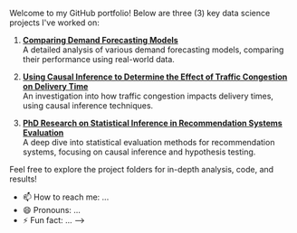 Welcome to my GitHub portfolio! Below are three (3) key data science projects I've worked on:

1. **[Comparing Demand Forecasting Models](https://github.com/nihemelandu/Demand-Forecasting-Models.git)**  
   A detailed analysis of various demand forecasting models, comparing their performance using real-world data.

2. **[Using Causal Inference to Determine the Effect of Traffic Congestion on Delivery Time](./Project-2-Traffic-Congestion-Delivery-Time-Impact/README.md)**  
   An investigation into how traffic congestion impacts delivery times, using causal inference techniques.
   
3. **[PhD Research on Statistical Inference in Recommendation Systems Evaluation](./Project-3-PhD-Research-Statistical-Inference-in-Recommendation-Systems/README.md)**  
   A deep dive into statistical evaluation methods for recommendation systems, focusing on causal inference and hypothesis testing.


Feel free to explore the project folders for in-depth analysis, code, and results!





<!--
<h1>Ngozi Ihemelandu <br/>Data Scientist <br/> <a href="https://www.linkedin.com/in/nihemelandu/">linkedin</a>
</h1> 
<h2>📺Data Analytics Techniques and Methodologies:</h2>

  - <b>[Descriptive Analytics](https://github.com/nihemelandu/Descriptive-Analytics.git) </b>
  - <b>[Causal Inference](https://github.com/nihemelandu/Causal-Inference.git) </b>
  - <b>[Predictive Analytics](https://github.com/nihemelandu/Predictive-Analytics.git) </b>
  - <b>[Prescriptive Analytics](https://github.com/nihemelandu/Prescriptive-Analytics.git) </b>
  - [Praciting DS & Algos in Python](https://github.com/joshmadakor1/Algorithms-Practice)
<h2>📺Independent Projects:</h2>
<h2>👨‍💻 Research Projects:</h2>

- <b>[Pairwise Significance Testing for Recommendation Experiments](https://github.com/Ngozi-Ihemelandu/Prj2-Pairwise-Testing)</b>
- <b>[Multiple Testing for Recommendation System Experiments](https://github.com/Ngozi-Ihemelandu/Prj3-Multiple-Testing)</b>


<h2>📺 Exploratory Data Analysis</h2>
  - <b>[With Python](https://github.com/nihemelandu/EDA_PYTHON.git) </b>

  
<h2> 🤳 Connect with me:</h2>

**nihemelandu/nihemelandu** is a ✨ _special_ ✨ repository because its `README.md` (this file) appears on your GitHub profile.

Here are some ideas to get you started:

- 🔭 I’m currently working on ...
- 🌱 I’m currently learning ...
- 👯 I’m looking to collaborate on ...
- 🤔 I’m looking for help with ...
- 💬 Ask me about ...
-->
- 📫 How to reach me: ...
- 😄 Pronouns: ...
- ⚡ Fun fact: ...
-->
